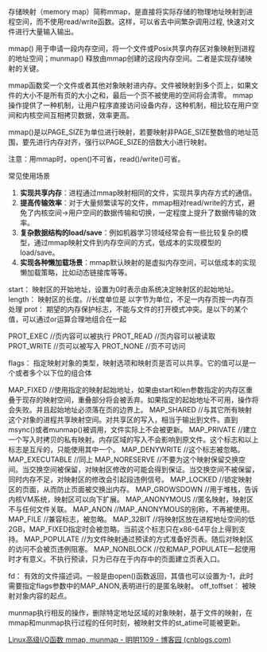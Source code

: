 存储映射（memory map）简称mmap，是直接将实际存储的物理地址映射到进程空间，而不使用read/write函数。这样，可以省去中间繁杂调用过程, 快速对文件进行大量输入输出。

mmap() 用于申请一段内存空间，将一个文件或Posix共享内存区对象映射到进程的地址空间；munmap() 释放由mmap创建的这段内存空间。二者是实现存储映射的关键。

mmap函数奖一个文件或者其他对象映射进内存。文件被映射到多个页上，如果文件的大小不是所有页的大小之和，最后一个页不被使用的空间将会清零。
mmap操作提供了一种机制，让用户程序直接访问设备内存，这种机制，相比较在用户空间和内核空间互相拷贝数据，效率更高。

mmap()是以PAGE_SIZE为单位进行映射，若要映射非PAGE_SIZE整数倍的地址范围，要先进行内存对齐，强行以PAGE_SIZE的倍数大小进行映射。

注意：用mmap时，open()不可省，read()/write()可省。

常见使用场景

1. **实现共享内存**：进程通过mmap映射相同的文件，实现共享内存方式的通信。
2. **提高传输效率**：对于大量频繁读写的文件，mmap相对read/write的方式，避免了内核空间->用户空间的数据传输和切换，一定程度上提升了数据传输的效率。
3. **复杂数据结构的load/save**：例如机器学习领域经常会有一些比较复杂的模型，通过mmap映射文件到内存空间的方式，低成本的实现模型的load/save。
4. **实现各种懒加载场景**：mmap默认映射的是虚拟内存空间，可以低成本的实现懒加载策略，比如动态链接库等等。



start： 映射区的开始地址，设置为0时表示由系统决定映射区的起始地址。
length： 映射区的长度。//长度单位是 以字节为单位，不足一内存页按一内存页处理
prot： 期望的内存保护标志，不能与文件的打开模式冲突。是以下的某个值，可以通过or运算合理地组合在一起

PROT_EXEC //页内容可以被执行
PROT_READ //页内容可以被读取
PROT_WRITE //页可以被写入
PROT_NONE //页不可访问

flags： 指定映射对象的类型，映射选项和映射页是否可以共享。它的值可以是一个或者多个以下位的组合体

MAP_FIXED //使用指定的映射起始地址，如果由start和len参数指定的内存区重叠于现存的映射空间，重叠部分将会被丢弃。如果指定的起始地址不可用，操作将会失败。并且起始地址必须落在页的边界上。
MAP_SHARED //与其它所有映射这个对象的进程共享映射空间。对共享区的写入，相当于输出到文件。直到msync()或者munmap()被调用，文件实际上不会被更新。
MAP_PRIVATE //建立一个写入时拷贝的私有映射。内存区域的写入不会影响到原文件。这个标志和以上标志是互斥的，只能使用其中一个。
MAP_DENYWRITE //这个标志被忽略。
MAP_EXECUTABLE //同上
MAP_NORESERVE //不要为这个映射保留交换空间。当交换空间被保留，对映射区修改的可能会得到保证。当交换空间不被保留，同时内存不足，对映射区的修改会引起段违例信号。
MAP_LOCKED //锁定映射区的页面，从而防止页面被交换出内存。
MAP_GROWSDOWN //用于堆栈，告诉内核VM系统，映射区可以向下扩展。
MAP_ANONYMOUS //匿名映射，映射区不与任何文件关联。
MAP_ANON //MAP_ANONYMOUS的别称，不再被使用。
MAP_FILE //兼容标志，被忽略。
MAP_32BIT //将映射区放在进程地址空间的低2GB，MAP_FIXED指定时会被忽略。当前这个标志只在x86-64平台上得到支持。
MAP_POPULATE //为文件映射通过预读的方式准备好页表。随后对映射区的访问不会被页违例阻塞。
MAP_NONBLOCK //仅和MAP_POPULATE一起使用时才有意义。不执行预读，只为已存在于内存中的页面建立页表入口。

fd： 有效的文件描述词。一般是由open()函数返回，其值也可以设置为-1，此时需要指定flags参数中的MAP_ANON,表明进行的是匿名映射。
off_toffset： 被映射对象内容的起点。



munmap执行相反的操作，删除特定地址区域的对象映射，基于文件的映射，在mmap和munmap执行过程的任何时刻，被映射文件的st_atime可能被更新。

[Linux高级I/O函数 mmap, munmap - 明明1109 - 博客园 (cnblogs.com)](https://www.cnblogs.com/fortunely/p/16212027.html)